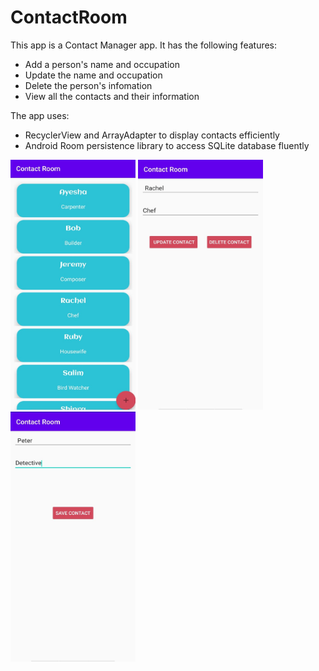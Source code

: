 # ContactRoom

This app is a Contact Manager app.
It has the following features:
- Add a person's name and occupation
- Update the name and occupation
- Delete the person's infomation
- View all the contacts and their information

The app uses:
- RecyclerView and ArrayAdapter to display contacts efficiently
- Android Room persistence library to access SQLite database fluently

<img src = "Screenshots/img1.jpeg"  width="200" height="400">  <img src = "Screenshots/img2.jpeg"  width="200" height="400"> <img src = "Screenshots/img3.jpeg"  width="200" height="400">

